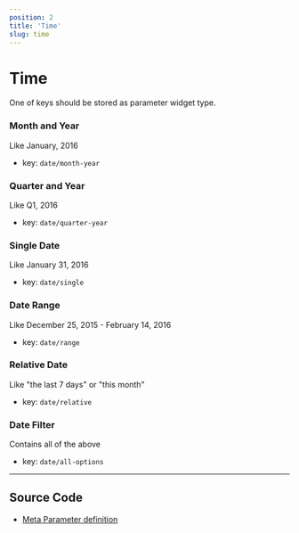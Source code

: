 ```yaml
---
position: 2
title: 'Time'
slug: time
---
```


# Time

One of keys should be stored as parameter widget type.

### Month and Year

Like January, 2016

- key: `date/month-year`

### Quarter and Year

Like Q1, 2016

- key: `date/quarter-year`

### Single Date

Like January 31, 2016

- key: `date/single`

### Date Range

Like December 25, 2015 - February 14, 2016

- key: `date/range`

### Relative Date

Like "the last 7 days" or "this month"

- key: `date/relative`

### Date Filter

Contains all of the above

- key: `date/all-options`

---

## Source Code

- [Meta Parameter definition](https://github.com/metabase/metabase/blob/v0.38.3/frontend/src/metabase/meta/Parameter.js)
